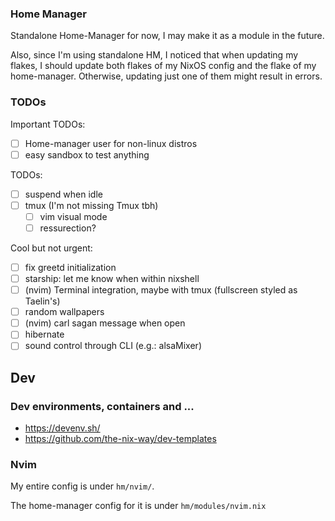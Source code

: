 ### Home Manager

Standalone Home-Manager for now, I may make it as a module in the future.

Also, since I'm using standalone HM, I noticed that when updating my flakes, I should update both flakes
of my NixOS config and the flake of my home-manager. Otherwise, updating just one of them might result in errors.

### TODOs

Important TODOs:

- [ ] Home-manager user for non-linux distros
- [ ] easy sandbox to test anything

TODOs:

- [ ] suspend when idle
- [ ] tmux (I'm not missing Tmux tbh)
  - [ ] vim visual mode
  - [ ] ressurection?

Cool but not urgent:

- [ ] fix greetd initialization
- [ ] starship: let me know when within nixshell
- [ ] (nvim) Terminal integration, maybe with tmux (fullscreen styled as Taelin's)
- [ ] random wallpapers
- [ ] (nvim) carl sagan message when open
- [ ] hibernate
- [ ] sound control through CLI (e.g.: alsaMixer)

## Dev

### Dev environments, containers and ...

- https://devenv.sh/
- https://github.com/the-nix-way/dev-templates

### Nvim

My entire config is under `hm/nvim/`.

The home-manager config for it is under `hm/modules/nvim.nix`
